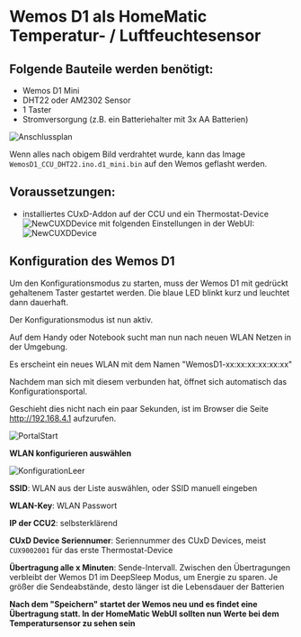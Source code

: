 # Wemos D1 als HomeMatic Temperatur- / Luftfeuchtesensor  

## Folgende Bauteile werden benötigt:
- Wemos D1 Mini
- DHT22 oder AM2302 Sensor
- 1 Taster
- Stromversorgung (z.B. ein Batteriehalter mit 3x AA Batterien)

![Anschlussplan](https://github.com/jp112sdl/WemosD1_CCU_DHT2/blob/master/Images/Anschlussplan.png)

Wenn alles nach obigem Bild verdrahtet wurde, kann das Image ```WemosD1_CCU_DHT22.ino.d1_mini.bin``` auf den Wemos geflasht werden.

## Voraussetzungen: 
- installiertes CUxD-Addon auf der CCU und ein Thermostat-Device 
![NewCUXDDevice](https://github.com/jp112sdl/WemosD1_CCU_DHT2/blob/master/Images/CUxD_Device_erzeugen.png)
mit folgenden Einstellungen in der WebUI:
![NewCUXDDevice](https://github.com/jp112sdl/WemosD1_CCU_DHT2/blob/master/Images/CCU_Geraeteeinstellung.png)

## Konfiguration des Wemos D1
Um den Konfigurationsmodus zu starten, muss der Wemos D1 mit gedrückt gehaltenem Taster gestartet werden.
Die blaue LED blinkt kurz und leuchtet dann dauerhaft. 

Der Konfigurationsmodus ist nun aktiv.

Auf dem Handy oder Notebook sucht man nun nach neuen WLAN Netzen in der Umgebung. 

Es erscheint ein neues WLAN mit dem Namen "WemosD1-xx:xx:xx:xx:xx:xx"

Nachdem man sich mit diesem verbunden hat, öffnet sich automatisch das Konfigurationsportal.

Geschieht dies nicht nach ein paar Sekunden, ist im Browser die Seite http://192.168.4.1 aufzurufen.

![PortalStart](https://github.com/jp112sdl/WemosD1_CCU_DHT2/blob/master/Images/Konfiguration_Startseite.png)

**WLAN konfigurieren auswählen**

![KonfigurationLeer](https://github.com/jp112sdl/WemosD1_CCU_DHT2/blob/master/Images/Konfiguration_Leer.png)

**SSID**: WLAN aus der Liste auswählen, oder SSID manuell eingeben

**WLAN-Key**: WLAN Passwort

**IP der CCU2**: selbsterklärend

**CUxD Device Seriennumer**: Seriennummer des CUxD Devices, meist ```CUX9002001``` für das erste Thermostat-Device

**Übertragung alle x Minuten**: Sende-Intervall. Zwischen den Übertragungen verbleibt der Wemos D1 im DeepSleep Modus, um Energie zu sparen. Je größer die Sendeabstände, desto länger ist die Lebensdauer der Batterien

**Nach dem "Speichern" startet der Wemos neu und es findet eine Übertragung statt. In der HomeMatic WebUI sollten nun Werte bei dem Temperatursensor zu sehen sein**
